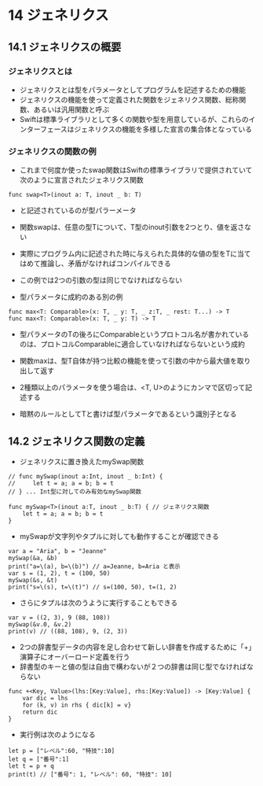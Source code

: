 
# 14 ジェネリクス

## 14.1 ジェネリクスの概要

### ジェネリクスとは

* ジェネリクスとは型をパラメータとしてプログラムを記述するための機能
* ジェネリクスの機能を使って定義された関数をジェネリクス関数、総称関数、あるいは汎用関数と呼ぶ
* Swiftは標準ライブラリとして多くの関数や型を用意しているが、これらのインターフェースはジェネリクスの機能を多様した宣言の集合体となっている

### ジェネリクスの関数の例

* これまで何度か使ったswap関数はSwiftの標準ライブラリで提供されていて次のように宣言されたジェネリクス関数
```
func swap<T>(inout a: T, inout _ b: T)
```

* <T>と記述されているのが型パラーメータ
* 関数swapは、任意の型Tについて、T型のinout引数を2つとり、値を返さない
* 実際にプログラム内に記述された時に与えられた具体的な値の型をTに当てはめて推論し、矛盾がなければコンパイルできる
* この例では2つの引数の型は同じでなければならない

* 型パラメータに成約のある別の例
```
func max<T: Comparable>(x: T, _ y: T, _ z:T, _ rest: T...) -> T
func max<T: Comparable>(x: T, _ y: T) -> T
```

* 型パラメータのTの後ろにComparableというプロトコル名が書かれているのは、プロトコルComparableに適合していなければならないという成約
* 関数maxは、型T自体が持つ比較の機能を使って引数の中から最大値を取り出して返す

* 2種類以上のパラメータを使う場合は、<T, U>のようにカンマで区切って記述する
* 暗黙のルールとしてTと書けば型パラメータであるという識別子となる

## 14.2 ジェネリクス関数の定義

* ジェネリクスに置き換えたmySwap関数
```
// func mySwap(inout a:Int, inout _ b:Int) {
//     let t = a; a = b; b = t
// } ... Int型に対してのみ有効なmySwap関数

func mySwap<T>(inout a:T, inout _ b:T) { // ジェネリクス関数
    let t = a; a = b; b = t
}
```

* mySwapが文字列やタプルに対しても動作することが確認できる
```
var a = "Aria", b = "Jeanne"
mySwap(&a, &b)
print("a=\(a), b=\(b)") // a=Jeanne, b=Aria と表示
var s = (1, 2), t = (100, 50)
mySwap(&s, &t)
print("s=\(s), t=\(t)") // s=(100, 50), t=(1, 2)
```

* さらにタプルは次のうように実行することもできる
```
var v = ((2, 3), 9 (88, 108))
mySwap(&v.0, &v.2)
print(v) // ((88, 108), 9, (2, 3))
```

* 2つの辞書型データの内容を足し合わせて新しい辞書を作成するために「+」演算子にオーバーロード定義を行う
* 辞書型のキーと値の型は自由で構わないが２つの辞書は同じ型でなければならない

```
func +<Key, Value>(lhs:[Key:Value], rhs:[Key:Value]) -> [Key:Value] {
    var dic = lhs
    for (k, v) in rhs { dic[k] = v}
    return dic
}
```

* 実行例は次のようになる
```
let p = ["レベル":60, "特技":10]
let q = ["番号":1]
let t = p + q
print(t) // ["番号": 1, "レベル": 60, "特技": 10]
```


